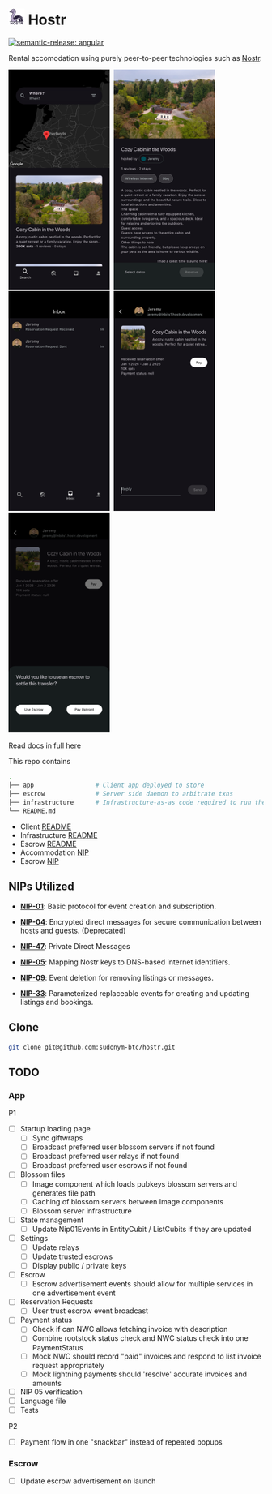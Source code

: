 # [<img src="/app/assets/images/logo/logo.svg" width="32">](https://hostr.network) Hostr

[![semantic-release: angular](https://img.shields.io/badge/semantic--release-angular-e10079?logo=semantic-release)](https://github.com/semantic-release/semantic-release)

Rental accomodation using purely peer-to-peer technologies such as [Nostr](https://nostr.com/).

<p align="start">

<img src="/app/screenshots/home.png" alt="Home page" width=200 style="max-width:300px;">&nbsp;
<img src="/app/screenshots/listing.png" alt="Listing page" width=200 style="max-width:300px;">&nbsp;
<img src="/app/screenshots/threads.png" alt="Listing page" width=200 style="max-width:300px;">&nbsp;
<img src="/app/screenshots/thread.png" alt="Listing page" width=200 style="max-width:300px;">&nbsp;
<img src="/app/screenshots/thread_pay.png" alt="Listing page" width=200 style="max-width:300px;">&nbsp;

</p>

Read docs in full [here](https://sudonym-btc.github.io/hostr/)

This repo contains

```bash
.
├── app                 # Client app deployed to store
├── escrow              # Server side daemon to arbitrate txns
├── infrastructure      # Infrastructure-as-as code required to run the project
└── README.md
```

- Client [README](./app/README.md)
- Infrastructure [README](./infrastructure/README.md)
- Escrow [README](./escrow/README.md)
- Accommodation [NIP](../NIP)
- Escrow [NIP](../NIP)

## NIPs Utilized

- [**NIP-01**](https://github.com/nostr-protocol/nips/blob/master/01.md): Basic protocol for event creation and subscription.
- [**NIP-04**](https://github.com/nostr-protocol/nips/blob/master/04.md): Encrypted direct messages for secure communication between hosts and guests. (Deprecated)
- [**NIP-47**](https://github.com/nostr-protocol/nips/blob/master/17.md): Private Direct Messages

- [**NIP-05**](https://github.com/nostr-protocol/nips/blob/master/05.md): Mapping Nostr keys to DNS-based internet identifiers.
- [**NIP-09**](https://github.com/nostr-protocol/nips/blob/master/09.md): Event deletion for removing listings or messages.
- [**NIP-33**](https://github.com/nostr-protocol/nips/blob/master/33.md): Parameterized replaceable events for creating and updating listings and bookings.

## Clone

```bash
git clone git@github.com:sudonym-btc/hostr.git
```

## TODO

### App

P1

- [ ] Startup loading page
  - [ ] Sync giftwraps
  - [ ] Broadcast preferred user blossom servers if not found
  - [ ] Broadcast preferred user relays if not found
  - [ ] Broadcast preferred user escrows if not found
- [ ] Blossom files
  - [ ] Image component which loads pubkeys blossom servers and generates file path
  - [ ] Caching of blossom servers between Image components
  - [ ] Blossom server infrastructure
- [ ] State management
  - [ ] Update Nip01Events in EntityCubit / ListCubits if they are updated
- [ ] Settings
  - [ ] Update relays
  - [ ] Update trusted escrows
  - [ ] Display public / private keys
- [ ] Escrow
  - [ ] Escrow advertisement events should allow for multiple services in one advertisement event
- [ ] Reservation Requests
  - [ ] User trust escrow event broadcast
- [ ] Payment status
  - [ ] Check if can NWC allows fetching invoice with description
  - [ ] Combine rootstock status check and NWC status check into one PaymentStatus
  - [ ] Mock NWC should record "paid" invoices and respond to list invoice request appropriately
  - [ ] Mock lightning payments should 'resolve' accurate invoices and amounts
- [ ] NIP 05 verification
- [ ] Language file
- [ ] Tests

P2

- [ ] Payment flow in one "snackbar" instead of repeated popups

### Escrow

- [ ] Update escrow advertisement on launch
